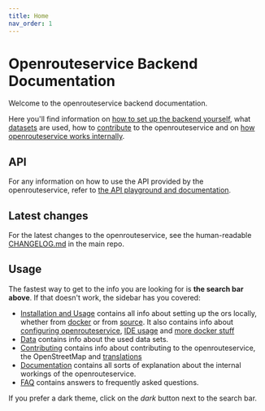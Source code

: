 ```yaml
---
title: Home
nav_order: 1
---
```


# Openrouteservice Backend Documentation

Welcome to the openrouteservice backend documentation.

Here you'll find information on [how to set up the backend
yourself](installation/Installation-and-Usage), what [datasets](Data) are used,
how to [contribute](contributing/Contributing) to the openrouteservice and on
[how openrouteservice works internally](documentation/Documentation).

## API

For any information on how to use the API provided by the openrouteservice,
refer to [the API playground and documentation][apidocs].

## Latest changes

For the latest changes to the openrouteservice, see the human-readable
[CHANGELOG.md][changelog] in the main repo.

## Usage

The fastest way to get to the info you are looking for is **the search bar above**.
If that doesn't work, the sidebar has you covered:

* [Installation and Usage](installation/Installation-and-Usage) contains all
  info about setting up the ors locally, whether from
  [docker](installation/Running-with-Docker) or from
  [source](installation/Building-from-Source). It also contains info about
  [configuring openrouteservice](installation/Configuration),
  [IDE usage](installation-Opening-Project-in-IntelliJ) and
  [more docker stuff](installation/Advanced-Docker-Setup)
* [Data](Data) contains info about the used data sets.
* [Contributing](contributing/Contributing) contains info about contributing to
  the openrouteservice, the OpenStreetMap and
  [translations](contributing/Contributing-Translations)
* [Documentation](documentation/Documentation) contains all sorts of
  explanation about the internal workings of the openrouteservice.
* [FAQ](Frequently-Asked-Questions) contains answers to frequently asked questions.

If you prefer a dark theme, click on the *dark* button next to the search bar.


[apidocs]: https://openrouteservice.org/dev/#/api-docs/v2/directions/{profile}/post
[changelog]: https://github.com/GIScience/openrouteservice/blob/master/CHANGELOG.md

